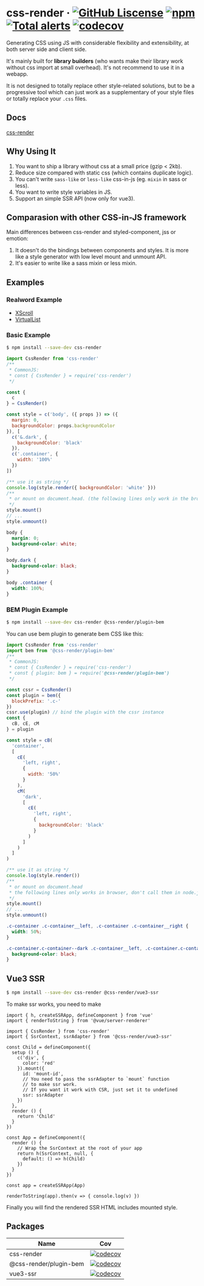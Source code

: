 # css-render &middot; [![GitHub Liscense](https://img.shields.io/badge/license-MIT-blue.svg)](https://github.com/07akioni/css-render/blob/master/LICENSE) [![npm](https://img.shields.io/npm/v/css-render)](https://www.npmjs.com/package/css-render) [![Total alerts](https://img.shields.io/lgtm/alerts/g/07akioni/css-render.svg?logo=lgtm&logoWidth=18)](https://lgtm.com/projects/g/07akioni/css-render/alerts/) [![codecov](https://codecov.io/gh/07akioni/css-render/branch/master/graph/badge.svg?token=28OJZAHLK4&precision=2)](https://codecov.io/gh/07akioni/css-render)

Generating CSS using JS with considerable flexibility and extensibility, at both server side and client side.

It's mainly built for **library builders** (who wants make their library work without css import at small overhead). It's not recommend to use it in a webapp.

It is not designed to totally replace other style-related solutions, but to be a progressive tool which can just work as a supplementary of your style files or totally replace your `.css` files.

## Docs
[css-render](https://css-render.vercel.app/)

## Why Using It
1. You want to ship a library without css at a small price (gzip < 2kb).
2. Reduce size compared with static css (which contains duplicate logic).
3. You can't write `sass-like` or `less-like` css-in-js (eg. `mixin` in sass or less).
4. You want to write style variables in JS.
5. Support an simple SSR API (now only for vue3).

## Comparasion with other CSS-in-JS framework

Main differences between css-render and styled-component, jss or emotion:
1. It doesn't do the bindings between components and styles. It is more like a style generator with low level mount and unmount API.
2. It's easier to write like a sass mixin or less mixin.


## Examples
### Realword Example
- [XScroll](https://github.com/07akioni/vueuc/blob/main/src/x-scroll/src/index.ts)
- [VirtualList](https://github.com/07akioni/vueuc/blob/main/src/virtual-list/src/VirtualList.ts)

### Basic Example
```bash
$ npm install --save-dev css-render
```
```js
import CssRender from 'css-render'
/**
 * CommonJS:
 * const { CssRender } = require('css-render')
 */

const {
  c
} = CssRender()

const style = c('body', ({ props }) => ({
  margin: 0,
  backgroundColor: props.backgroundColor
}), [
  c('&.dark', {
    backgroundColor: 'black'
  }),
  c('.container', {
    width: '100%'
  })
])

/** use it as string */
console.log(style.render({ backgroundColor: 'white' }))
/**
 * or mount on document.head. (the following lines only work in the browser.)
 */
style.mount()
// ...
style.unmount()
```
```css
body {
  margin: 0;
  background-color: white;
}

body.dark {
  background-color: black;
}

body .container {
  width: 100%;
}
```

### BEM Plugin Example
```bash
$ npm install --save-dev css-render @css-render/plugin-bem
```

You can use bem plugin to generate bem CSS like this:

```js
import CssRender from 'css-render'
import bem from '@css-render/plugin-bem'
/**
 * CommonJS:
 * const { CssRender } = require('css-render')
 * const { plugin: bem } = require('@css-render/plugin-bem')
 */

const cssr = CssRender()
const plugin = bem({
  blockPrefix: '.c-'
})
cssr.use(plugin) // bind the plugin with the cssr instance
const {
  cB, cE, cM
} = plugin

const style = cB(
  'container',
  [
    cE(
      'left, right', 
      {
        width: '50%'
      }
    ),
    cM(
      'dark', 
      [
        cE(
          'left, right',
          {
            backgroundColor: 'black'
          }
        )
      ]
    )
  ]
)

/** use it as string */
console.log(style.render())
/**
 * or mount on document.head
 * the following lines only works in browser, don't call them in node.js
 */
style.mount()
// ...
style.unmount()
```
```css
.c-container .c-container__left, .c-container .c-container__right {
  width: 50%;
}

.c-container.c-container--dark .c-container__left, .c-container.c-container--dark .c-container__right {
  background-color: black;
}
```

## Vue3 SSR
```bash
$ npm install --save-dev css-render @css-render/vue3-ssr
```

To make ssr works, you need to make
```tsx
import { h, createSSRApp, defineComponent } from 'vue'
import { renderToString } from '@vue/server-renderer'

import { CssRender } from 'css-render'
import { SsrContext, ssrAdapter } from '@css-render/vue3-ssr'

const Child = defineComponent({
  setup () {
    c('div', {
      color: 'red'
    }).mount({
      id: 'mount-id',
      // You need to pass the ssrAdapter to `mount` function
      // to make ssr work.
      // If you want it work with CSR, just set it to undefined
      ssr: ssrAdapter 
    })
  },
  render () {
    return 'Child'
  }
})

const App = defineComponent({
  render () {
    // Wrap the SsrContext at the root of your app
    return h(SsrContext, null, {
      default: () => h(Child)
    })
  }
})

const app = createSSRApp(App)

renderToString(app).then(v => { console.log(v) })
```

Finally you will find the rendered SSR HTML includes mounted style.

## Packages
|Name|Cov|
|-|-|
|css-render|[![codecov](https://codecov.io/gh/07akioni/css-render/branch/master/graph/badge.svg?token=28OJZAHLK4&flag=css-render)](https://codecov.io/gh/07akioni/css-render)|
|@css-render/plugin-bem| [![codecov](https://codecov.io/gh/07akioni/css-render/branch/master/graph/badge.svg?token=28OJZAHLK4&flag=plugin-bem)](https://codecov.io/gh/07akioni/css-render)|
|vue3-ssr| [![codecov](https://codecov.io/gh/07akioni/css-render/branch/master/graph/badge.svg?token=28OJZAHLK4&flag=vue3-ssr)](https://codecov.io/gh/07akioni/css-render)|